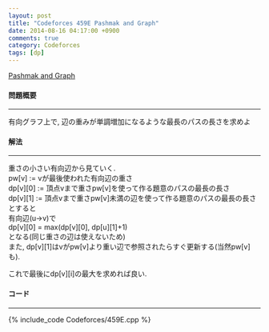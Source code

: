 ```yaml
---
layout: post
title: "Codeforces 459E Pashmak and Graph"
date: 2014-08-16 04:17:00 +0900
comments: true
category: Codeforces
tags: [dp]
---
```


[Pashmak and Graph](http://codeforces.com/contest/459/problem/E)

#### 問題概要

****

有向グラフ上で, 辺の重みが単調増加になるような最長のパスの長さを求めよ

#### 解法

****

重さの小さい有向辺から見ていく.  
pw\[v\] := vが最後使われた有向辺の重さ  
dp\[v\]\[0\] := 頂点vまで重さpw[v]を使って作る題意のパスの最長の長さ  
dp\[v\]\[1\] := 頂点vまで重さpw[v]未満の辺を使って作る題意のパスの最長の長さ  
とすると  
有向辺(u->v)で  
dp\[v\]\[0\] = max(dp\[v\]\[0\], dp\[u\]\[1\]+1)  
となる(同じ重さの辺は使えないため)  
また, dp\[v\]\[1\]はvがpw[v]より重い辺で参照されたらすぐ更新する(当然pw[v]も).  
  
これで最後にdp\[v\]\[i\]の最大を求めれば良い.

#### コード

****

{% include_code Codeforces/459E.cpp %}
